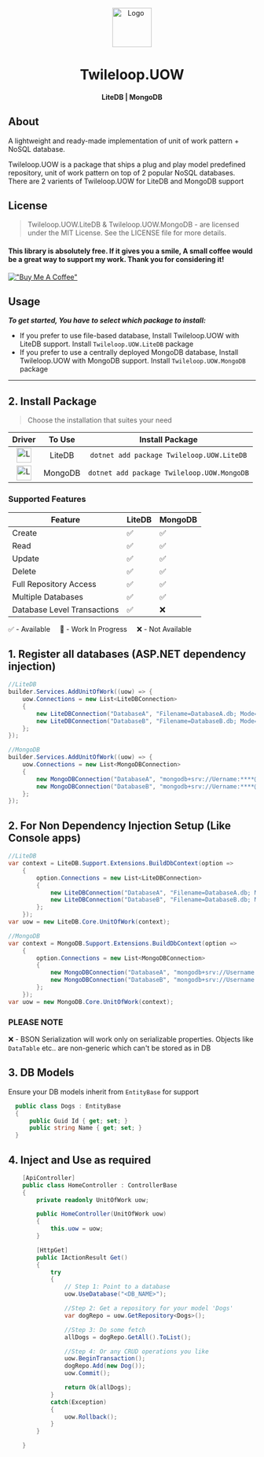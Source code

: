 ﻿<!-- PROJECT LOGO -->
<br />
<div align="center">
  <a href="https://github.com/sangeethnandakumar/Twileloop.UOW">
    <img src="https://iili.io/HPIj6ss.png" alt="Logo" width="80" height="80">
  </a>

  <h1 align="center"> Twileloop.UOW</h1>
  <h4 align="center"> LiteDB | MongoDB </h4>
</div>

## About
A lightweight and ready-made implementation of unit of work pattern + NoSQL database. 

Twileloop.UOW is a package that ships a plug and play model predefined repository, unit of work pattern on top of 2 popular NoSQL databases.
There are 2 varients of Twileloop.UOW for LiteDB and MongoDB support

## License
> Twileloop.UOW.LiteDB & Twileloop.UOW.MongoDB - are licensed under the MIT License. See the LICENSE file for more details.

#### This library is absolutely free. If it gives you a smile, A small coffee would be a great way to support my work. Thank you for considering it!
[!["Buy Me A Coffee"](https://www.buymeacoffee.com/assets/img/custom_images/orange_img.png)](https://www.buymeacoffee.com/sangeethnanda)

## Usage
***To get started, You have to select which package to install:***

- If you prefer to use file-based database, Install Twileloop.UOW with LiteDB support. Install `Twileloop.UOW.LiteDB` package
- If you prefer to use a centrally deployed MongoDB database, Install Twileloop.UOW with MongoDB support. Install `Twileloop.UOW.MongoDB` package

<hr/>


## 2. Install Package

> Choose the installation that suites your need

| Driver | To Use | Install Package   
| :---: | :---:   | :---:
| <img src="https://iili.io/HPIj6ss.png" alt="Logo" height="30"> | LiteDB | `dotnet add package Twileloop.UOW.LiteDB`  
| <img src="https://iili.io/HPIj6ss.png" alt="Logo" height="30"> | MongoDB | `dotnet add package Twileloop.UOW.MongoDB`  

### Supported Features

| Feature     | LiteDB | MongoDB
| ---      | ---       | ---
| Create | ✅ | ✅
| Read | ✅ | ✅
| Update | ✅ | ✅
| Delete | ✅ | ✅
| Full Repository Access | ✅ | ✅
| Multiple Databases | ✅ | ✅
| Database Level Transactions | ✅ | ❌


✅ - Available &nbsp;&nbsp;&nbsp; 
🚧 - Work In Progress &nbsp;&nbsp;&nbsp; 
❌ - Not Available


## 1. Register all databases (ASP.NET dependency injection)
```csharp
//LiteDB
builder.Services.AddUnitOfWork((uow) => {
    uow.Connections = new List<LiteDBConnection>
    {
        new LiteDBConnection("DatabaseA", "Filename=DatabaseA.db; Mode=Shared; Password=****;"),
        new LiteDBConnection("DatabaseB", "Filename=DatabaseB.db; Mode=Shared; Password=****;")
    };
});

//MongoDB
builder.Services.AddUnitOfWork((uow) => {
    uow.Connections = new List<MongoDBConnection>
    {
        new MongoDBConnection("DatabaseA", "mongodb+srv://Uername:****@Cluster"),
        new MongoDBConnection("DatabaseB", "mongodb+srv://Uername:****@Cluster")
    };
});
```

## 2. For Non Dependency Injection Setup (Like Console apps)
```csharp
//LiteDB
var context = LiteDB.Support.Extensions.BuildDbContext(option =>
    {
        option.Connections = new List<LiteDBConnection>
        {
            new LiteDBConnection("DatabaseA", "Filename=DatabaseA.db; Mode=Shared; Password=****;"),
            new LiteDBConnection("DatabaseB", "Filename=DatabaseB.db; Mode=Shared; Password=****;")
        };
    });
var uow = new LiteDB.Core.UnitOfWork(context);

//MongoDB
var context = MongoDB.Support.Extensions.BuildDbContext(option =>
    {
        option.Connections = new List<MongoDBConnection>
        {
            new MongoDBConnection("DatabaseA", "mongodb+srv://Username:****@Cluster"),
            new MongoDBConnection("DatabaseB", "mongodb+srv://Username:****@Cluster")
        };
    });
var uow = new MongoDB.Core.UnitOfWork(context);
```

### PLEASE NOTE
❌ - BSON Serialization will work only on serializable properties. Objects like `DataTable` etc.. are non-generic which can't be stored as in DB

## 3. DB Models
Ensure your DB models inherit from `EntityBase` for support

```csharp
  public class Dogs : EntityBase
  {
      public Guid Id { get; set; }
      public string Name { get; set; }
  }
```

## 4. Inject and Use as required

```csharp
    [ApiController]
    public class HomeController : ControllerBase 
    {
        private readonly UnitOfWork uow;

        public HomeController(UnitOfWork uow)
        {
            this.uow = uow;
        }

        [HttpGet]
        public IActionResult Get() 
        {            
            try
            {
                // Step 1: Point to a database
                uow.UseDatabase("<DB_NAME>");

                //Step 2: Get a repository for your model 'Dogs'
                var dogRepo = uow.GetRepository<Dogs>();

                //Step 3: Do some fetch
                allDogs = dogRepo.GetAll().ToList();

                //Step 4: Or any CRUD operations you like
                uow.BeginTransaction();
                dogRepo.Add(new Dog());
                uow.Commit();

                return Ok(allDogs);
            }
            catch(Exception)
            {
                uow.Rollback();
            }            
        }

    }
```
